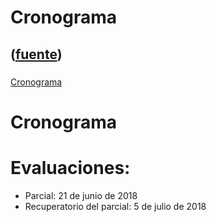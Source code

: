# Cronograma
([fuente](https://campus.exactas.uba.ar/course/view.php?id=1100&section=8))
---
###
[Cronograma](https://campus.exactas.uba.ar/course/view.php?id=1100&section=8)

# Cronograma

# Evaluaciones:

  - Parcial: 21 de junio de 2018
  - Recuperatorio del parcial: 5 de julio de 2018

